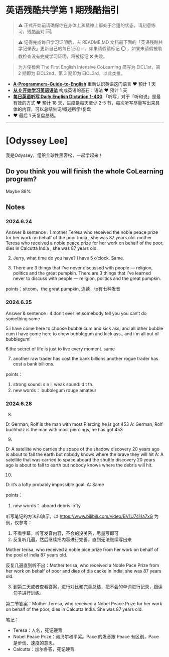 # 英语残酷共学第 1 期残酷指引

> ⚠️ 正式开始前请确保你在身体上和精神上都处于合适的状态，请刻意练习，残酷面对 🆒。

> ⚠️ 记得完成每日学习证明后，去 README.MD 文档最下面的「英语残酷共学记录表」更新自己的每日证明 ✅。如果请假请标记 ⭕️ ，如果未请假被助教检查没有完成学习证明，将被标记 ❌ 失败。

> 为方便检索 The First English Intensive CoLearning 简写为 EICL1st，第 2 期即为 EICL2nd，第 3 期即为 EICL3rd，以此类推。

- [**A-Programmers-Guide-to-English**](https://github.com/yujiangshui/A-Programmers-Guide-to-English) 重新认识英语这门语言 ❤️ 预计 1 天
- [**从 0 开始学习英语语法**](https://hzpt-inet-club.github.io/english-note/) 构成英语的基石：语法 ❤️ 预计 1 天
- [**每日英语听写 Daily English Dictation 1-400**](https://www.bilibili.com/video/BV1U7411a7xG?p=3&vd_source=bc0666711d2280c24d54945ab9c11146) 「听写」对于「听和说」是最有效的方式 ❤️ 预计 18 天，进度是每天至少 2-5 节，每次听写尽量写出来具体的内容，可以总结生词/概述所学/复盘
- ❤️ 最后 1 天复盘总结。

---

# [Odyssey Lee]
我是Odyssey，组织全球性黑客松，一起学起来！

## Do you think you will finish the whole CoLearning program?
Maybe 88%

## Notes
### 2024.6.24
Answer & sentence :
1.mother Teresa  who received the noble peace prize for her work on  behalf of the poor India , she was 87 years old.
mother Teresa  who received a noble peace prize for her work on  behalf of the poor, dies in Calcutta India , she was 87 years old.

2. Jerry, what time do you have? I have 5 o’clock. 
Same.

3. There are 3 things that I’ve never discussed with people — religion, politics and the great pumpkin.
There are 3 things that I’ve learned never to discuss with people — religion, politics and the great pumpkin.

points：sitcom，the great pumpkin, 连读，to有七种发音

### 2024.6.25
Answer & sentence : 
4.don’t ever let somebody tell you you can’t do something
same

5.i have come here to choose bubble cum and kick ass, and all other bubble cum
i have come here to chew bubblegum and kick ass.. and i'm all out of bubblegum!

6.the secret of life is just to live every moment.
same

7. another raw trader has cost the bank billions
another rogue trader has cost a bank billions.

points：
1. strong sound: s n l, weak sound: d t th.
2. new words： bubblegum rouge amateur


### 2024.6.28
8.
D: German, Rolf is the man with most Piercing he is got 453
A: German, Rolf buchholz is the man with most piercings, he has got 453

9.
D: A satellite who carries the space of the shadow discovery 20 years ago is about to fall the earth but nobody knows where the brave they will hit
A: A satellite that was carried to space aboard the shuttle discovery 20 years ago is about to fall to earth but nobody knows where the debris will hit.

10.
D: it’s a lofty probably impossible goal.
A: Same

points：
1. new words： aboard debris lofty 


听写笔记的方法和演示，以 https://www.bilibili.com/video/BV1U7411a7xG 为例，仅参考：

1. 不看字幕，听写发音内容，不会的没关系，尽量写即可
2. 反复听几遍，然后继续把内容进行完善，直到无法继续写出来

Mother terisa, who received a noble pice prize from her work on behalf of the pool of india 87 years old.

反复几遍直到听不出：Mother terisa, who received a Noble Pace Prize from her work on behalf of poor and dies of dia cacke in India, she was 87 years old.

3. 到第二天或者查看答案，进行对比和完善总结，把不会的单词进行记录，跟读句子进行训练。

第二节答案：Mother Teresa, who received a Nobel Peace Prize for her work on behalf of the poor, dies in Calcutta India. She was 87 years old.

笔记：

- Teresa：人名，死记硬背
- Nobel Peace Prize：诺贝尔和平奖。Pace 的发音跟 Peace 有区别，Pace 是步伐、速度的意思。
- Calcutta：加尔各答，死记硬背
